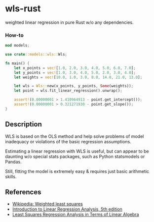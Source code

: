 # wls-rust

weighted linear regression in pure Rust w/o any dependencies.

### How-to

```rust
mod models;

use crate::models::wls::Wls;

fn main() {
    let x_points = vec![1.0, 2.0, 3.0, 4.0, 5.0, 6.0, 7.0];
    let y_points = vec![1.0, 3.0, 4.0, 5.0, 2.0, 3.0, 4.0];
    let weights = vec![10.0, 1.0, 3.0, 8.0, 14.0, 21.0, 13.0];

    let wls = Wls::new(x_points, y_points, Some(weights));
    let point = wls.fit_linear_regression().unwrap();

    assert!(0.00000001 > 1.410964913 - point.get_intercept());
    assert!(0.00000001 > 0.321271930 - point.get_slope());
}

```

## Description

WLS is based on the OLS method and help solve problems of model inadequacy or violations of the basic regression
assumptions.

Estimating a linear regression with WLS is useful, but can appear to be daunting w/o special stats packages, such as
Python statsmodels or Pandas.

Still, fitting the model is extremely easy & requires just basic arithmetic skills.

## References

- [Wikipedia: Weighted least squares](https://en.wikipedia.org/wiki/Weighted_least_squares)
- [Introduction to Linear Regression Analysis, 5th edition](https://tinyurl.com/y3clfnrs)
- [Least Squares Regression Analysis in Terms of Linear Algebra](https://tinyurl.com/y485qhlg) 
